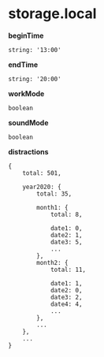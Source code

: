 # storage.local

**beginTime**
```
string: '13:00'
```

**endTime**
```
string: '20:00'
```

**workMode**
```
boolean
```

**soundMode**
```
boolean
```

**distractions**
```
{
	total: 501,

	year2020: {
		total: 35,
		
		month1: {
			total: 8,

			date1: 0,
			date2: 1,
			date3: 5,
			...
		},
		month2: {
			total: 11,

			date1: 1,
			date2: 0,
			date3: 2,
			date4: 4,
			...
		},
		...
	},
	...
}
```
